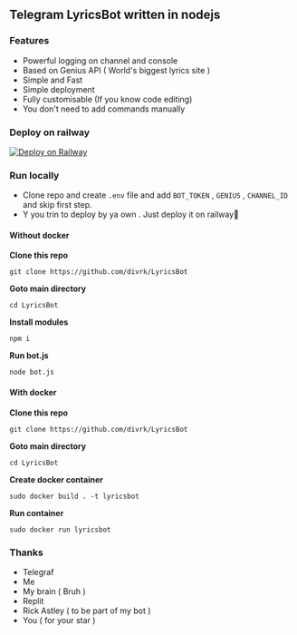 ## Telegram LyricsBot written in nodejs

### Features

- Powerful logging on channel and console
- Based on Genius API ( World's biggest lyrics site )
- Simple and Fast 
- Simple deployment
- Fully customisable (If you know code editing)
- You don't need to add commands manually


### Deploy on railway

[![Deploy on Railway](https://railway.app/button.svg)](https://railway.app/new/template?template=https%3A%2F%2Fgithub.com%2Fdivrk%2FLyricsBot&envs=BOT_TOKEN%2CGENIUS%2CCHANNEL_ID&BOT_TOKENDesc=Telegram+bot+token+%28%40Botfather%29&GENIUSDesc=Genius+client+secret+%28+https%3A%2F%2Fgenius.com+%29&CHANNEL_IDDesc=Logging+channel+Id&referralCode=d4rk)

### Run locally

- Clone repo and create ```.env``` file and add ```BOT_TOKEN``` , ```GENIUS``` , ```CHANNEL_ID``` and skip  first step.
- Y you trin to deploy by ya own . Just deploy it on railway🚞

#### Without docker

**Clone this repo**

```
git clone https://github.com/divrk/LyricsBot
```

**Goto main directory**

```
cd LyricsBot
```

**Install modules**

```
npm i
```
**Run bot.js**

```
node bot.js
```
#### With docker

**Clone this repo**

```
git clone https://github.com/divrk/LyricsBot
```

**Goto main directory**

```
cd LyricsBot
```
**Create docker container**

```
sudo docker build . -t lyricsbot
```

**Run container**

```
sudo docker run lyricsbot
```
### Thanks

- Telegraf
- Me
- My brain ( Bruh )
- Replit
- Rick Astley ( to be part of my bot )
- You ( for your star )
